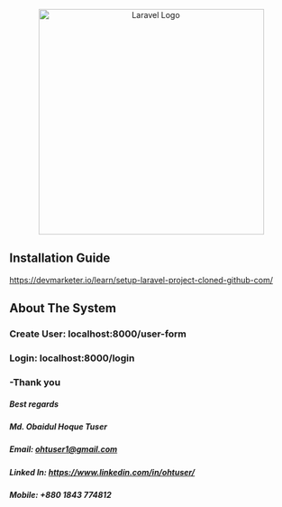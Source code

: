 <p align="center"><a href="https://laravel.com" target="_blank"><img src="https://raw.githubusercontent.com/laravel/art/master/logo-lockup/5%20SVG/2%20CMYK/1%20Full%20Color/laravel-logolockup-cmyk-red.svg" width="400" alt="Laravel Logo"></a></p>

## Installation Guide
https://devmarketer.io/learn/setup-laravel-project-cloned-github-com/

## About The System
### Create User: localhost:8000/user-form
### Login: localhost:8000/login



### -Thank you

##### Best regards
##### Md. Obaidul Hoque Tuser
##### Email: ohtuser1@gmail.com
##### Linked In: https://www.linkedin.com/in/ohtuser/
##### Mobile: +880 1843 774812
